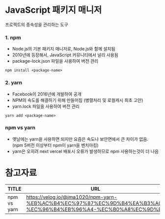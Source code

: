 # JavaScript 패키지 매니저
프로젝트의 종속성을 관리하는 도구

### 1. npm
- Node.js의 기본 패키지 매니저로, Node.js와 함께 설치됨
- 2010년에 등장해서, JavaScript 커뮤니티에서 널리 사용됨
- package-lock.json 파일을 사용하여 버전 관리

```
npm install <package-name>
```

### 2. yarn 
- Facebook이 2016년에 개발하여 공개
- NPM의 속도를 해결하기 위해 만들어짐 (병렬처리 및 로컬캐시 최초 고안)
- yarn.lock 파일을 사용하여 버전 관리

```
yarn add <package-name>
```

### npm vs yarn
- 옛날에는 yarn을 사용하면 되지만 요즘은 속도나 보안면에서 큰 차이가 없음. (npm 5버전 이상부터 npm이 yarn을 벤치마킹)
- yarn은 오히려 next vercel 배포시 오류가 발생하므로 npm 사용하는것이 더 나음


# 참고자료
| TITLE | URL |
|---|---|
| npm vs yarn | https://velog.io/@jma1020/npm-yarn-%EB%AC%B4%EC%97%87%EC%9D%B4%EA%B3%A0-%EC%96%B4%EB%96%A4-%EC%B0%A8%EC%9D%B4 |
